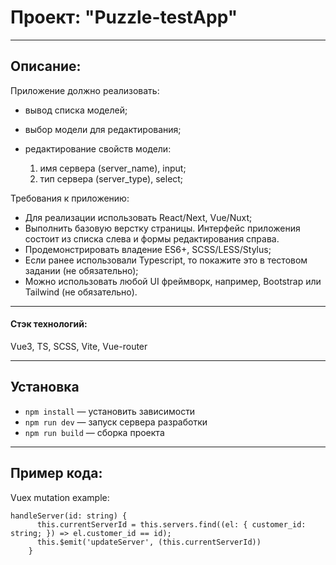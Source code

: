 # Проект: "Puzzle-testApp"

---

## Описание:

Приложение должно реализовать:

- вывод списка моделей;
- выбор модели для редактирования;
- редактирование свойств модели:

  1.  имя сервера (server_name), input;
  2.  тип сервера (server_type), select;

Требования к приложению:

- Для реализации использовать React/Next, Vue/Nuxt;
- Выполнить базовую верстку страницы. Интерфейс приложения состоит из списка слева и формы редактирования справа.
- Продемонстрировать владение ES6+, SCSS/LESS/Stylus;
- Если ранее использовали Typescript, то покажите это в тестовом задании (не обязательно);
- Можно использовать любой UI фреймворк, например, Bootstrap или Tailwind (не обязательно).

<!-- [Ссылка на деплой]() -->

---

#### Стэк технологий:

Vue3, TS, SCSS, Vite, Vue-router

---

## Установка

- `npm install` — установить зависимости
- `npm run dev` — запуск сервера разработки
- `npm run build` — сборка проекта

---

## Пример кода:

Vuex mutation example:

```
handleServer(id: string) {
      this.currentServerId = this.servers.find((el: { customer_id: string; }) => el.customer_id == id);
      this.$emit('updateServer', (this.currentServerId))
    }
```
